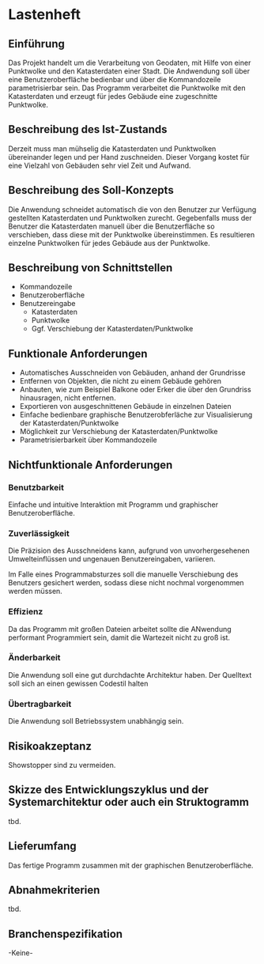 # Lastenheft

## Einführung

Das Projekt handelt um die Verarbeitung von Geodaten, mit Hilfe von einer Punktwolke und den Katasterdaten einer Stadt. Die Andwendung soll über eine Benutzeroberfläche bedienbar und über die Kommandozeile parametrisierbar sein. Das Programm verarbeitet die Punktwolke mit den Katasterdaten und erzeugt für jedes Gebäude eine zugeschnitte Punktwolke.



## Beschreibung des Ist-Zustands

Derzeit muss man mühselig die Katasterdaten und Punktwolken übereinander legen und per Hand zuschneiden. Dieser Vorgang kostet für eine Vielzahl von Gebäuden sehr viel Zeit und Aufwand.



## Beschreibung des Soll-Konzepts

Die Anwendung schneidet automatisch die von den Benutzer zur Verfügung gestellten Katasterdaten und Punktwolken zurecht. Gegebenfalls muss der Benutzer die Katasterdaten manuell über die Benutzerfläche so verschieben, dass diese mit der Punktwolke übereinstimmen. Es resultieren einzelne Punktwolken für jedes Gebäude aus der Punktwolke.



## Beschreibung von Schnittstellen

- Kommandozeile
- Benutzeroberfläche
- Benutzereingabe
  - Katasterdaten
  - Punktwolke
  - Ggf. Verschiebung der Katasterdaten/Punktwolke 



## Funktionale Anforderungen

- Automatisches Ausschneiden von Gebäuden, anhand der Grundrisse
- Entfernen von Objekten, die nicht zu einem Gebäude gehören
- Anbauten, wie zum Beispiel Balkone oder Erker die über den Grundriss hinausragen, nicht entfernen.
- Exportieren von ausgeschnittenen Gebäude in einzelnen Dateien
- Einfache bedienbare graphische Benutzerobferläche zur Visualisierung der Katasterdaten/Punktwolke
- Möglichkeit zur Verschiebung der Katasterdaten/Punktwolke
- Parametrisierbarkeit über Kommandozeile



## Nichtfunktionale Anforderungen
### Benutzbarkeit

Einfache und intuitive Interaktion mit Programm und graphischer Benutzeroberfläche.

### Zuverlässigkeit

Die Präzision des Ausschneidens kann, aufgrund von unvorhergesehenen Umwelteinflüssen und ungenauen Benutzereingaben, variieren. 

Im Falle eines Programmabsturzes soll die manuelle Verschiebung des Benutzers gesichert werden, sodass diese nicht nochmal vorgenommen werden müssen.

### Effizienz

Da das Programm mit großen Dateien arbeitet sollte die ANwendung performant Programmiert sein, damit die Wartezeit nicht zu groß ist.

### Änderbarkeit

Die Anwendung soll eine gut durchdachte Architektur haben. Der Quelltext soll sich an einen gewissen Codestil halten

### Übertragbarkeit

Die Anwendung soll Betriebssystem unabhängig sein.



## Risikoakzeptanz

Showstopper sind zu vermeiden.



## Skizze des Entwicklungszyklus und der Systemarchitektur oder auch ein Struktogramm

tbd.



## Lieferumfang

Das fertige Programm zusammen mit der graphischen Benutzeroberfläche.



## Abnahmekriterien

tbd.

## Branchenspezifikation

-Keine-